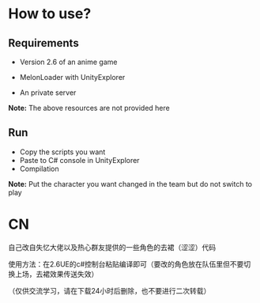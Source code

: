 
# How to use?

## Requirements

* Version 2.6 of an anime game

* MelonLoader with UnityExplorer

* An private server

**Note:** The above resources are not provided here

## Run

* Copy the scripts you want
* Paste to C# console in UnityExplorer
* Compilation

**Note:** Put the character you want changed in the team but do not switch to play


# CN

自己改自失忆大佬以及热心群友提供的一些角色的去裙（涩涩）代码

使用方法：在2.6UE的c#控制台粘贴编译即可（要改的角色放在队伍里但不要切换上场，去裙效果传送失效）

（仅供交流学习，请在下载24小时后删除，也不要进行二次转载）








